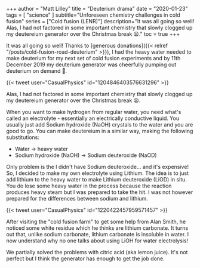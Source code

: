 +++
author = "Matt Lilley"
title = "Deuterium drama"
date = "2020-01-23"
tags = [
    "science"
]
subtitle="Unforeseen chemistry challenges in cold fusion"
series = ["Cold fusion (LENR)"]
description="It was all going so well! Alas, I had not factored in some important chemistry that slowly clogged up my deutereium generator over the Christmas break 😫."
toc = true
+++

It was all going so well! Thanks to [generous donations]({{< relref "/posts/cold-fusion-road-deuterium" >}}), I had the heavy water needed to make deuterium for my next set of cold fusion experiments and by 11th December 2019 my deuterium generator was cheerfully pumping out deuterium on demand 🥳.

{{< tweet user="CasualPhysics" id="1204846403576631296" >}}

Alas, I had not factored in some important chemistry that slowly clogged up my deutereium generator over the Christmas break 😫.

When you want to make hydrogen from regular water, you need what's called an electrolyte - essentially an electrically conductive liquid. You usually just add Sodium hydroxide (NaOH) crystals to the water and you are good to go. You can make deutereium in a similar way, making the following substitutions:
- Water → heavy water
- Sodium hydroxide (NaOH) → Sodium deuteroxide (NaOD)

Only problem is the I didn't have Sodium deuteroxide... and it's expensive! So, I decided to make my own electrolyte using Lithium. The idea is to just add lithium to the heavy water to make Lithium deuteroxide (LiOD) in situ. You do lose some heavy water in the process because the reaction produces heavy steam but I was prepared to take the hit. I was not however prepared for the differences between sodium and lithium.

{{< tweet user="CasualPhysics" id="1220422457959571457" >}}

 After visiting the "cold fusion farm" to get some help from Alan Smith, he noticed some white residue which he thinks are lithium carbonate. It turns out that, unlike sodium carbonate, lithium carbonate is insoluble in water. I now understand why no one talks about using LiOH for water electrolysis!

 We partially solved the problems with citric acid (aka lemon juice). It's not perfect but I think the generator has enough to get the job done.
